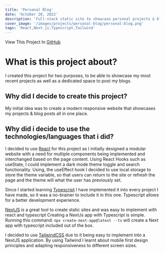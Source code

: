 ```yaml
---
title: 'Personal Blog'
date: 'October 20, 2022'
description: 'Full-stack static site to showcase personal projects & blog posts.'
cover_image: '/images/projects/personal-blog/personal-blog.png'
tags: 'React,Next.js,Typescript,Tailwind'
---
```

View This Project In [GitHub](https://github.com/DomDevs2000/React-NextJS-Personal-Website)
# What is this project about?

I created this project for two purposes, to be able to showcase my most recent projects as well as a dedicated space to
post my blogs.

## Why did I decide to create this project?

My initial idea was to create a modern responsive website that showcases my projects & blog posts all in one
place.

## Why did i decide to use the technologies/languages that i did?

I decided to use [React](https://www.reactjs.org) for this project as I initially designed a modular website with a need
for multiple components being implemented and interchanged based on the page content. Using React Hooks such as useState, I could implement a dark mode theme toggle and search
functionality. Using, the useEffect hook I decided to use local storage to store the theme variable, so that users can return to the site or refresh the page and the theme will what the user has previously set.

Since I started learning [Typescript](https://www.typescriptlang.org/) I have implemented it into every project I have made, so
it was a no-brainer to include it in this one. Typescript allows for a better development experience.

[NextJS](https://nextjs.org) is a great tool to create static sites and was easy to implement with react and
typescript Creating a NextJs app with Typescript is simple. Running this command:
```npx create-next-app@latest --ts```
will create a
Next app with typescript included out of the box.

I decided to use [TailwindCSS](https://tailwindcss.com/) due to it being easy to implement into a NextJS application. By
using Tailwind I
learnt about mobile first design principles and adapting responsiveness to different screen sizes.
